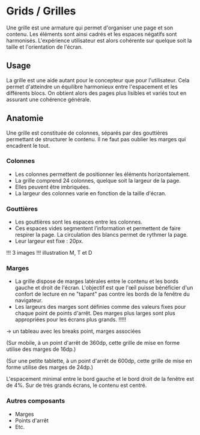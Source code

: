 # Grids / Grilles

Une grille est une armature qui permet d'organiser une page et son contenu. Les éléments sont ainsi cadrés et les espaces négatifs sont harmonisés. L'expérience utilisateur est alors cohérente sur quelque soit la taille et l'orientation de l'écran.


## Usage

La grille est une aide autant pour le concepteur que pour l'utilisateur. Cela permet d'atteindre un équilibre harmonieux entre l'espacement et les différents blocs. On obtient alors des pages plus lisibles et variés tout en assurant une cohérence générale.

## Anatomie

Une grille est constituée de colonnes, séparés par des gouttières permettant de structurer le contenu. Il ne faut pas oublier les marges qui encadrent le tout.


### Colonnes

- Les colonnes permettent de positionner les éléments horizontalement.
- La grille comprend 24 colonnes, quelque soit la largeur de la page.
- Elles peuvent être imbriquées.
- La largeur des colonnes varie en fonction de la taille d'écran.

### Gouttières

- Les gouttières sont les espaces entre les colonnes.
- Ces espaces vides segmentent l’information et permettent de faire respirer la page. La circulation des blancs permet de rythmer la page.
- Leur largeur est fixe : 20px.

!!! 3 images !!! illustration M, T et D

### Marges
- La grille dispose de marges latérales entre le contenu et les bords gauche et droit de l'écran. L'objectif est que l'œil puisse bénéficier d'un confort de lecture en ne "tapant" pas contre les bords de la fenêtre du navigateur.
- Les largeurs des marges sont définies comme des valeurs fixes pour chaque point de points d'arrêt. Des marges plus larges sont plus appropriées pour les écrans plus grands. !!!!!

-> un tableau avec les breaks point, marges associées

(Sur mobile, à un point d'arrêt de 360dp, cette grille de mise en forme utilise des marges de 16dp.)

(Sur une petite tablette, à un point d'arrêt de 600dp, cette grille de mise en forme utilise des marges de 24dp.)

L'espacement minimal entre le bord gauche et le bord droit de la fenêtre est de 4%. Sur de très grands écrans, le contenu est centré. 


### Autres composants
- Marges
- Points d'arrêt
- Etc.
